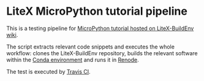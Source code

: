 # LiteX MicroPython tutorial pipeline

This is a testing pipeline for [MicroPython tutorial hosted on LiteX-BuildEnv wiki](https://github.com/timvideos/litex-buildenv/wiki/MicroPython).

The script extracts relevant code snippets and executes the whole workflow: clones the LiteX-BuildEnv repository, builds the relevant software within the [Conda environment](https://anaconda.org/anaconda/conda) and runs it in [Renode](https://renode.io).

The test is executed by [Travis CI](https://travis-ci.com/antmicro/litex-linux-tutorial-pipeline).
